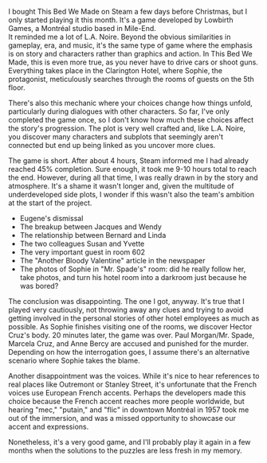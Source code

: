I bought This Bed We Made on Steam a few days before Christmas, but I only started playing it this month. It's a game developed by Lowbirth Games, a Montréal studio based in Mile-End.  
It reminded me a lot of L.A. Noire. Beyond the obvious similarities in gameplay, era, and music, it's the same type of game where the emphasis is on story and characters rather than graphics and action. In This Bed We Made, this is even more true, as you never have to drive cars or shoot guns. Everything takes place in the Clarington Hotel, where Sophie, the protagonist, meticulously searches through the rooms of guests on the 5th floor.

There's also this mechanic where your choices change how things unfold, particularly during dialogues with other characters. So far, I've only completed the game once, so I don't know how much these choices affect the story's progression. The plot is very well crafted and, like L.A. Noire, you discover many characters and subplots that seemingly aren't connected but end up being linked as you uncover more clues.

The game is short. After about 4 hours, Steam informed me I had already reached 45% completion. Sure enough, it took me 9-10 hours total to reach the end. However, during all that time, I was really drawn in by the story and atmosphere. It's a shame it wasn't longer and, given the multitude of underdeveloped side plots, I wonder if this wasn't also the team's ambition at the start of the project.

- Eugene's dismissal
- The breakup between Jacques and Wendy
- The relationship between Bernard and Linda
- The two colleagues Susan and Yvette
- The very important guest in room 602
- The "Another Bloody Valentine" article in the newspaper
- <Spoiler shownText="Spoiler">The photos of Sophie in "Mr. Spade's" room: did he really follow her, take photos, and turn his hotel room into a darkroom just because he was bored?</Spoiler>

The conclusion was disappointing. The one I got, anyway. It's true that I played very cautiously, not throwing away any clues and trying to avoid getting involved in the personal stories of other hotel employees as much as possible. As Sophie finishes visiting one of the rooms, <Spoiler shownText="a major event occurs">we discover Hector Cruz's body</Spoiler>. 20 minutes later, the game was over. <Spoiler shownText="Spoiler">Paul Morgan/Mr. Spade, Marcela Cruz, and Anne Bercy are accused and punished for the murder. Depending on how the interrogation goes, I assume there's an alternative scenario where Sophie takes the blame</Spoiler>.

Another disappointment was the voices. While it's nice to hear references to real places like Outremont or Stanley Street, it's unfortunate that the French voices use European French accents. Perhaps the developers made this choice because the French accent reaches more people worldwide, but hearing "mec," "putain," and "flic" in downtown Montréal in 1957 took me out of the immersion, and was a missed opportunity to showcase our accent and expressions.

Nonetheless, it's a very good game, and I'll probably play it again in a few months when the solutions to the puzzles are less fresh in my memory.
